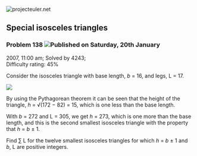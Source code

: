 ![projecteuler.net](images/print_page_logo.png)

## Special isosceles triangles

### Problem 138 ![](images/icon_info.png)Published on Saturday, 20th January
2007, 11:00 am; Solved by 4243;  
Difficulty rating: 45%

Consider the isosceles triangle with base length, _b_ = 16, and legs, L = 17.

![](project/images/p138.gif)

By using the Pythagorean theorem it can be seen that the height of the
triangle, _h_ = √(172 − 82) = 15, which is one less than the base length.

With _b_ = 272 and L = 305, we get _h_ = 273, which is one more than the base
length, and this is the second smallest isosceles triangle with the property
that _h_ = _b_ ± 1.

Find ∑ L for the twelve smallest isosceles triangles for which _h_ = _b_ ± 1
and _b_, L are positive integers.

  
  


